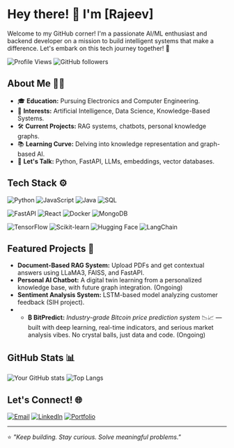 # Hey there! 👋 I'm [Rajeev]

Welcome to my GitHub corner! I'm a passionate AI/ML enthusiast and backend developer on a mission to build intelligent systems that make a difference. Let's embark on this tech journey together! 🚀

![Profile Views](https://komarev.com/ghpvc/?username=Arraj2611&color=blue) ![GitHub followers](https://img.shields.io/github/followers/Arraj2611?label=Followers&style=social)

## About Me 🧑‍💻

- 🎓 **Education:** Pursuing Electronics and Computer Engineering.
- 🧠 **Interests:** Artificial Intelligence, Data Science, Knowledge-Based Systems.
- 🛠️ **Current Projects:** RAG systems, chatbots, personal knowledge graphs.
- 📚 **Learning Curve:** Delving into knowledge representation and graph-based AI.
- 💬 **Let's Talk:** Python, FastAPI, LLMs, embeddings, vector databases.

## Tech Stack ⚙️

![Python](https://img.shields.io/badge/-Python-3776AB?style=flat-square&logo=python&logoColor=white)
![JavaScript](https://img.shields.io/badge/-JavaScript-F7DF1E?style=flat-square&logo=javascript&logoColor=black)
![Java](https://img.shields.io/badge/-Java-007396?style=flat-square&logo=java&logoColor=white)
![SQL](https://img.shields.io/badge/-SQL-4479A1?style=flat-square&logo=postgresql&logoColor=white)

![FastAPI](https://img.shields.io/badge/-FastAPI-009688?style=flat-square&logo=fastapi&logoColor=white)
![React](https://img.shields.io/badge/-React-61DAFB?style=flat-square&logo=react&logoColor=black)
![Docker](https://img.shields.io/badge/-Docker-2496ED?style=flat-square&logo=docker&logoColor=white)
![MongoDB](https://img.shields.io/badge/-MongoDB-47A248?style=flat-square&logo=mongodb&logoColor=white)

![TensorFlow](https://img.shields.io/badge/-TensorFlow-FF6F00?style=flat-square&logo=tensorflow&logoColor=white)
![Scikit-learn](https://img.shields.io/badge/-Scikit--learn-F7931E?style=flat-square&logo=scikit-learn&logoColor=white)
![Hugging Face](https://img.shields.io/badge/-Hugging%20Face-FFDA00?style=flat-square&logo=huggingface&logoColor=black)
![LangChain](https://img.shields.io/badge/-LangChain-000000?style=flat-square&logo=chainlink&logoColor=white)

## Featured Projects 🌟

- **Document-Based RAG System:** Upload PDFs and get contextual answers using LLaMA3, FAISS, and FastAPI.
- **Personal AI Chatbot:** A digital twin learning from a personalized knowledge base, with future graph integration. (Ongoing)
- **Sentiment Analysis System:** LSTM-based model analyzing customer feedback (SIH project).
- - **₿ BitPredict:** *Industry-grade Bitcoin price prediction system* 📉📈 — built with deep learning, real-time indicators, and serious market analysis vibes. No crystal balls, just data and code. (Ongoing)

## GitHub Stats 📊

![Your GitHub stats](https://github-readme-stats.vercel.app/api?username=Arraj2611&show_icons=true&theme=radical)
![Top Langs](https://github-readme-stats.vercel.app/api/top-langs/?username=Arraj2611&layout=compact&theme=radical)

## Let's Connect! 🌐

[![Email](https://img.shields.io/badge/rajeevaken03@gmail.com-D14836?style=flat-square&logo=gmail&logoColor=white)](mailto:rajeevaken03@gmail.com)
[![LinkedIn](https://img.shields.io/badge/LinkedIn-rajeevaken-blue?style=flat-square&logo=linkedin&logoColor=white)](https://www.linkedin.com/in/rajeevaken/)
[![Portfolio](https://img.shields.io/badge/Portfolio-arraj2611.streamlit.app-ff69b4?style=flat-square&logo=google-chrome&logoColor=white)](https://arraj2611.streamlit.app/)

---

⭐️ *"Keep building. Stay curious. Solve meaningful problems."*

